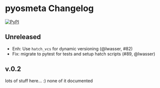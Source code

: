 # pyosmeta Changelog

[![PyPI](https://img.shields.io/pypi/v/pyosmeta.svg)](https://pypi.org/project/pyosmeta/)

## Unreleased

* Enh: Use `hatch_vcs` for dynamic versioning (@lwasser, #82)
* Fix: migrate to pytest for tests and setup hatch scripts (#89, @lwasser)

## v.0.2
lots of stuff here... :) none of it documented
